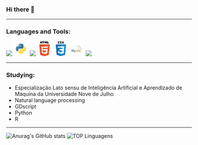 ### Hi there 👋

<hr>

### Languages and Tools:

<code><img widht="30" height="40" src="https://godotengine.org/assets/og_image.png"></code>
<code><img widht="30" height="40" src="https://raw.githubusercontent.com/github/explore/80688e429a7d4ef2fca1e82350fe8e3517d3494d/topics/python/python.png"></code>
<code><img widht="30" height="40" src="https://www.r-project.org/Rlogo.png"></code>
<code><img widht="30" height="40" src="https://raw.githubusercontent.com/github/explore/80688e429a7d4ef2fca1e82350fe8e3517d3494d/topics/html/html.png"></code>
<code><img widht="30" height="40" src="https://raw.githubusercontent.com/github/explore/80688e429a7d4ef2fca1e82350fe8e3517d3494d/topics/css/css.png"></code>
</code>
<code><img widht="30" height="40" src="https://raw.githubusercontent.com/github/explore/80688e429a7d4ef2fca1e82350fe8e3517d3494d/topics/mysql/mysql.png"></code>
<code><img widht="30" height="40" src="https://www.nicepng.com/png/detail/85-851058_anaconda-icon-anaconda-python-icon.png"></code>

<hr>

### Studying:
* Especialização Lato sensu de Inteligência Artificial e Aprendizado de Máquina da Universidade Nove de Julho
* Natural language processing
* GDscript
* Python
* R

<hr>

 ![Anurag's GitHub stats](https://github-readme-stats.vercel.app/api?username=CidoAraujo&theme=dracula)
 ![TOP Linguagens](https://github-readme-stats.vercel.app/api/top-langs/?username=CidoAraujo&layout=compact&theme=dracula)
